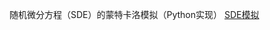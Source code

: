 随机微分方程（SDE）的蒙特卡洛模拟（Python实现）
[SDE模拟](https://nbviewer.jupyter.org/github/Jweeeeee/ML/blob/master/%E9%9A%8F%E6%9C%BA%E5%BE%AE%E5%88%86%E6%96%B9%E7%A8%8B%E6%A8%A1%E6%8B%9F.ipynb)

